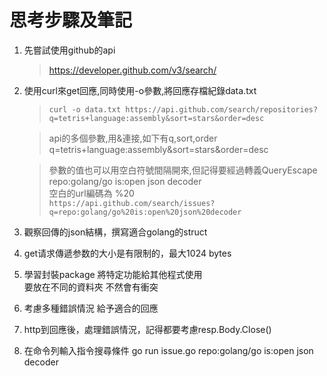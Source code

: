 # 思考步驟及筆記
1. 先嘗試使用github的api
   > https://developer.github.com/v3/search/
2. 使用curl來get回應,同時使用-o參數,將回應存檔紀錄data.txt
   >`curl -o data.txt https://api.github.com/search/repositories?q=tetris+language:assembly&sort=stars&order=desc`

    >api的多個參數,用&連接,如下有q,sort,order \
    q=tetris+language:assembly&sort=stars&order=desc

    >參數的值也可以用空白符號間隔開來,但記得要經過轉義QueryEscape \
    repo:golang/go is:open json decoder \
    空白的url編碼為 %20 \
    `https://api.github.com/search/issues?q=repo:golang/go%20is:open%20json%20decoder`

3. 觀察回傳的json結構，撰寫適合golang的struct
4. get请求傳遞参数的大小是有限制的，最大1024 bytes
5. 學習封裝package 將特定功能給其他程式使用 \
   要放在不同的資料夾 不然會有衝突
6. 考慮多種錯誤情況 給予適合的回應
7. http到回應後，處理錯誤情況，記得都要考慮resp.Body.Close()
8. 在命令列輸入指令搜尋條件 go run issue.go repo:golang/go is:open json decoder

   